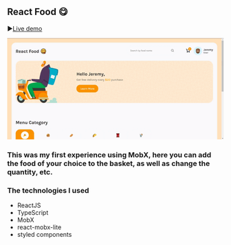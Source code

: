 ## React Food 😋

▶[Live demo](https://react-food.vercel.app/)

![Header](https://github.com/ruslankriklivyy/react-food/blob/main/public/reactFood.gif)

### This was my first experience using MobX, here you can add the food of your choice to the basket, as well as change the quantity, etc.

### The technologies I used
- ReactJS
- TypeScript
- MobX
- react-mobx-lite
- styled components


